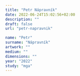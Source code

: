 ```yaml
---
title: "Petr Nápravník"
date: 2022-06-24T15:02:56+02:00
description: ""
draft: false
url: "petr-napravnik"

name: "Petr"
surname: "Nápravník"
artwork: ""
medium: ""
dimensions: ""
year: "2022"
study: "mga"
---
```

